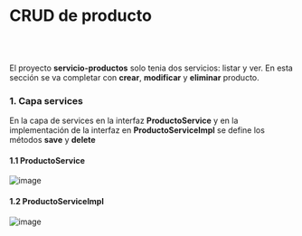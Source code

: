 # CRUD de producto

<br>
<br>

El proyecto **servicio-productos** solo tenia dos servicios: listar y ver. En esta sección se va completar con **crear**, **modificar** y **eliminar** producto. 

### 1. Capa services

En la capa de services en  la interfaz **ProductoService** y en la implementación de la interfaz en **ProductoServiceImpl** se define los métodos **save** y **delete**

#### 1.1 ProductoService
![image](https://github.com/crodrigr/microservicios-spring-boot-confenalco/assets/31961588/cdb0785c-e0dd-4749-a0a8-7e5242cb0dc9)

#### 1.2 ProductoServiceImpl
![image](https://github.com/crodrigr/microservicios-spring-boot-confenalco/assets/31961588/1677c437-91ad-4a8c-8daa-4b76c6853a75)



